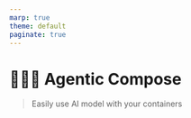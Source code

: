 ```yaml
---
marp: true
theme: default
paginate: true
---
```

<style>
.dodgerblue {
  color: dodgerblue;
}
.indianred {
  color: indianred;
}
</style>
# 🕵️‍♂️🐙 **Agentic** Compose
> Easily use AI model with your containers

